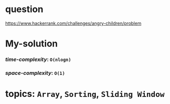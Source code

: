 # question
https://www.hackerrank.com/challenges/angry-children/problem

# **My-solution**

### _time-complexity_: `O(nlogn)`
### _space-complexity_: `O(1)`



# topics: `Array`, `Sorting`, `Sliding Window`
